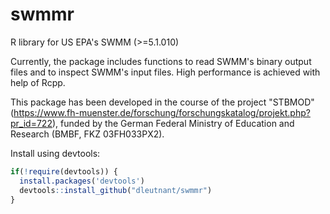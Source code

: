 # swmmr
R library for US EPA's SWMM (>=5.1.010)

Currently, the package includes functions to read SWMM's binary output files and
to inspect SWMM's input files. High performance is achieved with help of Rcpp.


This package has been developed in the course of the project "STBMOD" 
(https://www.fh-muenster.de/forschung/forschungskatalog/projekt.php?pr_id=722), 
funded by the German Federal Ministry of Education and Research (BMBF, FKZ 03FH033PX2).

Install using devtools:

``` r
if(!require(devtools)) {
  install.packages('devtools')
  devtools::install_github("dleutnant/swmmr")
}
```